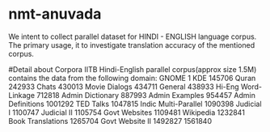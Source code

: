 # nmt-anuvada
We intent to collect parallel dataset for HINDI - ENGLISH language corpus. The primary usage, it to investigate translation accuracy of the mentioned corpus. 

#Detail about Corpora
IITB Hindi-English parallel corpus(approx size 1.5M) contains the data from the following domain:
GNOME			         1
KDE			            145706
Quran			        242933
Chats			        430013
Movie Dialogs		    434711
General			        438933
Hi-Eng Word-Linkage	    712818
Admin Dictionary	    887993
Admin Examples		    954457
Admin Definitions	    1001292
TED Talks		        1047815
Indic Multi-Parallel	1090398
Judicial I		        1100747
Judicial II		        1105754
Govt Websites		    1109481
Wikipedia		        1232841
Book Translations	    1265704
Govt Website II		    1492827
	     		        1561840